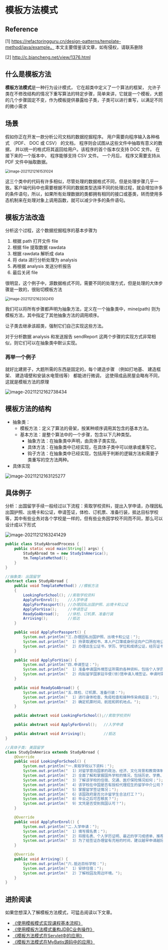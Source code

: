 # 模板方法模式

## Reference

[1] https://refactoringguru.cn/design-patterns/template-method/java/example， 本文主要借鉴该文章，如有侵权，请联系删除

[2] http://c.biancheng.net/view/1376.html



## 什么是模板方法

**模板方法模式**是一种行为设计模式， 它在超类中定义了一个算法的框架， 允许子类在不修改结构的情况下重写算法的特定步骤，简单来讲，它就是一个模板，大题的几个步骤固定不变，作为模板提供暴露给子类，子类可以进行重写，以满足不同的微小需求

## 场景

假如你正在开发一款分析公司文档的数据挖掘程序。 用户需要向程序输入各种格式 （PDF、 DOC 或 CSV） 的文档， 程序则会试图从这些文件中抽取有意义的数据， 并以统一的格式将其返回给用户。该程序的首个版本仅支持 DOC 文件。 在接下来的一个版本中， 程序能够支持 CSV 文件。 一个月后， 程序又需要支持从 PDF 文件中抽取数据。

<img src="https://gitee.com/HappyBinbin/pcigo/raw/master/image-20211212161531024.png" alt="image-20211212161531024" style="zoom:80%;" />

这三个类中的代码有许多相似，尽管处理的数据格式不同，但是处理步骤几乎一致。客户端代码中也需要根据不同的数据类型选择不同的处理过程，就会增加许多的条件语句，所以，如果所有处理数据的类都拥有相同的接口或基类，转而使用多态机制来在处理对象上调用函数，就可以减少许多的条件语句。

## 模板方法改造

分析这个过程，这个数据挖掘程序的基本步骤为

1. 根据 path 打开文件 file
2. 根据 file 提取数据 rawdata
3. 根据 rawdata 解析成 data
4. 将 data 进行分析处理为 analysis
5. 再根据 analysis 发送分析报告
6. 最后关闭 file

很明显，这个例子中，源数据格式不同，需要不同的处理方式，但是处理的大体步骤是一致的，很贴切模板方法

<img src="https://gitee.com/HappyBinbin/pcigo/raw/master/image-20211212162302410.png" alt="image-20211212162302410" style="zoom:80%;" />

我们可以将所有步骤都声明为抽象方法，定义在一个抽象类中，mine(path) 则为模板方法，其中指定了其他抽象方法的调用顺序。

让子类去继承该超类，强制它们自己实现这些方法。

对于分析数据 analysis 和发送报告 sendReport 这两个步骤的实现方式非常相似，则它们可以在抽象类中默认实现。

### 再举一个例子

就好比建房子，大题所需的东西是固定的，每个建造步骤 （例如打地基、 建造框架、 建造墙壁和安装水电管线等） 都能进行微调， 这使得成品房屋会略有不同，这就是模板方法的原理

![image-20211212162738434](https://gitee.com/HappyBinbin/pcigo/raw/master/image-20211212162738434.png)

## 模板方法的结构

- 抽象类：
    - 模板方法：定义了算法的骨架，按某种顺序调用其包含的基本方法。
    - 基本方法：是整个算法中的一个步骤，包含以下几种类型。
        - 抽象方法：在抽象类中声明，由具体子类实现。
        - 具体方法：在抽象类中已经实现，在具体子类中可以继承或重写它。
        - 钩子方法：在抽象类中已经实现，包括用于判断的逻辑方法和需要子类重写的空方法两种。
- 具体实现

![image-20211212163125277](https://gitee.com/HappyBinbin/pcigo/raw/master/image-20211212163125277.png)



## 具体例子

分析：出国留学手续一般经过以下流程：索取学校资料，提出入学申请，办理因私出国护照、出境卡和公证，申请签证，体检、订机票、准备行装，抵达目标学校等，其中有些业务对各个学校是一样的，但有些业务因学校不同而不同，那么可以设计成以下形式

![image-20211212163241429](https://gitee.com/HappyBinbin/pcigo/raw/master/image-20211212163241429.png)



```java
public class StudyAbroadProcess {
    public static void main(String[] args) {
        StudyAbroad tm = new StudyInAmerica();
        tm.TemplateMethod();
    }
}

//抽象类: 出国留学
abstract class StudyAbroad {
    public void TemplateMethod() //模板方法
    {
        LookingForSchool(); //索取学校资料
        ApplyForEnrol();    //入学申请
        ApplyForPassport(); //办理因私出国护照、出境卡和公证
        ApplyForVisa();     //申请签证
        ReadyGoAbroad();    //体检、订机票、准备行装
        Arriving();         //抵达
    }

    public void ApplyForPassport() {
        System.out.println("三.办理因私出国护照、出境卡和公证：");
        System.out.println("  1）持录取通知书、本人户口簿或身份证向户口所在地公安机关申请办理因私出国护照和出境卡。");
        System.out.println("  2）办理出生公证书，学历、学位和成绩公证，经历证书，亲属关系公证，经济担保公证。");
    }

    public void ApplyForVisa() {
        System.out.println("四.申请签证：");
        System.out.println("  1）准备申请国外境签证所需的各种资料，包括个人学历、成绩单、工作经历的证明；个人及家庭收入、资金和财产证明；家庭成员的关系证明等；");
        System.out.println("  2）向拟留学国家驻华使(领)馆申请入境签证。申请时需按要求填写有关表格，递交必需的证明材料，缴纳签证。有的国家(比如美国、英国、加拿大等)在申请签证时会要求申请人前往使(领)馆进行面试。");
    }

    public void ReadyGoAbroad() {
        System.out.println("五.体检、订机票、准备行装：");
        System.out.println("  1）进行身体检查、免疫检查和接种传染病疫苗；");
        System.out.println("  2）确定机票时间、航班和转机地点。");
    }

    public abstract void LookingForSchool();//索取学校资料

    public abstract void ApplyForEnrol();   //入学申请

    public abstract void Arriving();        //抵达
}

//具体子类: 美国留学
class StudyInAmerica extends StudyAbroad {
    @Override
    public void LookingForSchool() {
        System.out.println("一.索取学校以下资料：");
        System.out.println("  1）对留学意向国家的政治、经济、文化背景和教育体制、学术水平进行较为全面的了解；");
        System.out.println("  2）全面了解和掌握国外学校的情况，包括历史、学费、学制、专业、师资配备、教学设施、学术地位、学生人数等；");
        System.out.println("  3）了解该学校的住宿、交通、医疗保险情况如何；");
        System.out.println("  4）该学校在中国是否有授权代理招生的留学中介公司？");
        System.out.println("  5）掌握留学签证情况；");
        System.out.println("  6）该国政府是否允许留学生合法打工？");
        System.out.println("  8）毕业之后可否移民？");
        System.out.println("  9）文凭是否受到我国认可？");
    }

    @Override
    public void ApplyForEnrol() {
        System.out.println("二.入学申请：");
        System.out.println("  1）填写报名表；");
        System.out.println("  2）将报名表、个人学历证明、最近的学习成绩单、推荐信、个人简历、托福或雅思语言考试成绩单等资料寄往所申请的学校；");
        System.out.println("  3）为了给签证办理留有充裕的时间，建议越早申请越好，一般提前1年就比较从容。");
    }

    @Override
    public void Arriving() {
        System.out.println("六.抵达目标学校：");
        System.out.println("  1）安排住宿；");
        System.out.println("  2）了解校园及周边环境。");
    }
}
```

## 进阶阅读

如果您想深入了解模板方法模式，可猛击阅读以下文章。

- [《使用模板模式实现课程基本流程》](http://c.biancheng.net/view/vip_8477.html)
- [《使用模板方法模式重构JDBC业务操作》](http://c.biancheng.net/view/vip_8478.html)
- [《模板方法模式在Servlet中的应用》](http://c.biancheng.net/view/vip_8479.html)
- [《模板方法模式在MyBatis源码中的应用》](http://c.biancheng.net/view/vip_8480.html)